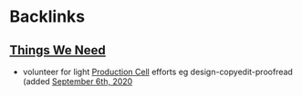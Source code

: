 
# Backlinks
## [Things We Need](<Things We Need.md>)
- volunteer for light [Production Cell](<Production Cell.md>) efforts eg design-copyedit-proofread (added [September 6th, 2020](<September 6th, 2020.md>)

